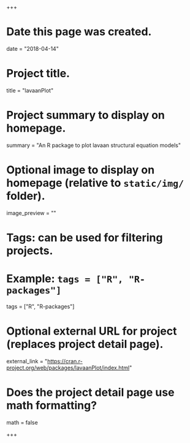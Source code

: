 +++
# Date this page was created.
date = "2018-04-14"

# Project title.
title = "lavaanPlot"

# Project summary to display on homepage.
summary = "An R package to plot lavaan structural equation models"

# Optional image to display on homepage (relative to `static/img/` folder).
image_preview = ""

# Tags: can be used for filtering projects.
# Example: `tags = ["R", "R-packages"]`
tags = ["R", "R-packages"]

# Optional external URL for project (replaces project detail page).
external_link = "https://cran.r-project.org/web/packages/lavaanPlot/index.html"

# Does the project detail page use math formatting?
math = false

+++

